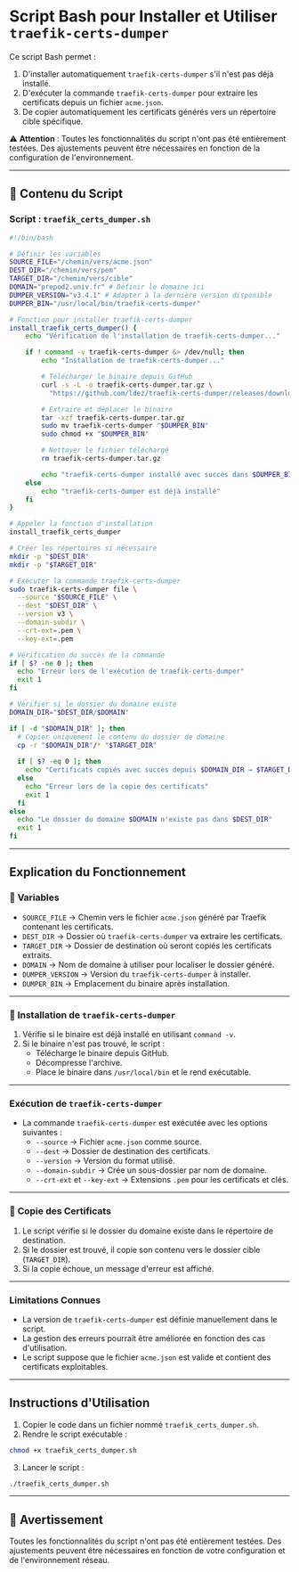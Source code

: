
# Script Bash pour Installer et Utiliser `traefik-certs-dumper`

Ce script Bash permet :  
1. D'installer automatiquement `traefik-certs-dumper` s'il n'est pas déjà installé.  
2. D'exécuter la commande `traefik-certs-dumper` pour extraire les certificats depuis un fichier `acme.json`.  
3. De copier automatiquement les certificats générés vers un répertoire cible spécifique.  

⚠️ **Attention** : Toutes les fonctionnalités du script n'ont pas été entièrement testées. Des ajustements peuvent être nécessaires en fonction de la configuration de l'environnement.  

---

## 📄 **Contenu du Script**
### **Script : `traefik_certs_dumper.sh`**
```bash
#!/bin/bash

# Définir les variables
SOURCE_FILE="/chemin/vers/acme.json"
DEST_DIR="/chemin/vers/pem"
TARGET_DIR="/chemin/vers/cible"
DOMAIN="prepod2.univ.fr" # Définir le domaine ici
DUMPER_VERSION="v3.4.1" # Adapter à la dernière version disponible
DUMPER_BIN="/usr/local/bin/traefik-certs-dumper"

# Fonction pour installer traefik-certs-dumper
install_traefik_certs_dumper() {
    echo "Vérification de l'installation de traefik-certs-dumper..."

    if ! command -v traefik-certs-dumper &> /dev/null; then
        echo "Installation de traefik-certs-dumper..."

        # Télécharger le binaire depuis GitHub
        curl -s -L -o traefik-certs-dumper.tar.gz \
          "https://github.com/ldez/traefik-certs-dumper/releases/download/${DUMPER_VERSION}/traefik-certs-dumper_linux_amd64.tar.gz"

        # Extraire et déplacer le binaire
        tar -xzf traefik-certs-dumper.tar.gz
        sudo mv traefik-certs-dumper "$DUMPER_BIN"
        sudo chmod +x "$DUMPER_BIN"

        # Nettoyer le fichier téléchargé
        rm traefik-certs-dumper.tar.gz

        echo "traefik-certs-dumper installé avec succès dans $DUMPER_BIN"
    else
        echo "traefik-certs-dumper est déjà installé"
    fi
}

# Appeler la fonction d'installation
install_traefik_certs_dumper

# Créer les répertoires si nécessaire
mkdir -p "$DEST_DIR"
mkdir -p "$TARGET_DIR"

# Exécuter la commande traefik-certs-dumper
sudo traefik-certs-dumper file \
  --source "$SOURCE_FILE" \
  --dest "$DEST_DIR" \
  --version v3 \
  --domain-subdir \
  --crt-ext=.pem \
  --key-ext=.pem

# Vérification du succès de la commande
if [ $? -ne 0 ]; then
  echo "Erreur lors de l'exécution de traefik-certs-dumper"
  exit 1
fi

# Vérifier si le dossier du domaine existe
DOMAIN_DIR="$DEST_DIR/$DOMAIN"

if [ -d "$DOMAIN_DIR" ]; then
  # Copier uniquement le contenu du dossier de domaine
  cp -r "$DOMAIN_DIR"/* "$TARGET_DIR"
  
  if [ $? -eq 0 ]; then
    echo "Certificats copiés avec succès depuis $DOMAIN_DIR → $TARGET_DIR"
  else
    echo "Erreur lors de la copie des certificats"
    exit 1
  fi
else
  echo "Le dossier du domaine $DOMAIN n'existe pas dans $DEST_DIR"
  exit 1
fi
```

---

##  **Explication du Fonctionnement**
### 🔹 **Variables**  
- `SOURCE_FILE` → Chemin vers le fichier `acme.json` généré par Traefik contenant les certificats.  
- `DEST_DIR` → Dossier où `traefik-certs-dumper` va extraire les certificats.  
- `TARGET_DIR` → Dossier de destination où seront copiés les certificats extraits.  
- `DOMAIN` → Nom de domaine à utiliser pour localiser le dossier généré.  
- `DUMPER_VERSION` → Version du `traefik-certs-dumper` à installer.  
- `DUMPER_BIN` → Emplacement du binaire après installation.  

---

### 🔹 **Installation de `traefik-certs-dumper`**
1. Vérifie si le binaire est déjà installé en utilisant `command -v`.  
2. Si le binaire n'est pas trouvé, le script :  
   - Télécharge le binaire depuis GitHub.  
   - Décompresse l'archive.  
   - Place le binaire dans `/usr/local/bin` et le rend exécutable.  

---

###  **Exécution de `traefik-certs-dumper`**
- La commande `traefik-certs-dumper` est exécutée avec les options suivantes :  
  - `--source` → Fichier `acme.json` comme source.  
  - `--dest` → Dossier de destination des certificats.  
  - `--version` → Version du format utilisé.  
  - `--domain-subdir` → Crée un sous-dossier par nom de domaine.  
  - `--crt-ext` et `--key-ext` → Extensions `.pem` pour les certificats et clés.  

---

### 🔹 **Copie des Certificats**
1. Le script vérifie si le dossier du domaine existe dans le répertoire de destination.  
2. Si le dossier est trouvé, il copie son contenu vers le dossier cible (`TARGET_DIR`).  
3. Si la copie échoue, un message d'erreur est affiché.  

---

###  **Limitations Connues**
- La version de `traefik-certs-dumper` est définie manuellement dans le script.  
- La gestion des erreurs pourrait être améliorée en fonction des cas d'utilisation.  
- Le script suppose que le fichier `acme.json` est valide et contient des certificats exploitables.  

---

##  **Instructions d'Utilisation**
1. Copier le code dans un fichier nommé `traefik_certs_dumper.sh`.  
2. Rendre le script exécutable :  
```bash
chmod +x traefik_certs_dumper.sh
```
3. Lancer le script :  
```bash
./traefik_certs_dumper.sh
```

---

## 🚨 **Avertissement**
Toutes les fonctionnalités du script n'ont pas été entièrement testées. Des ajustements peuvent être nécessaires en fonction de votre configuration et de l'environnement réseau.  
